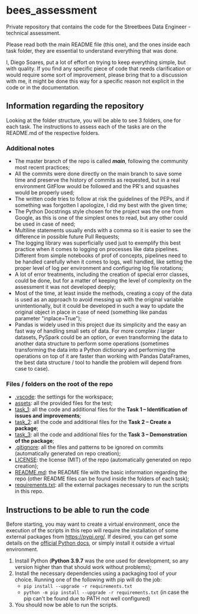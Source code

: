 # bees_assessment

Private repository that contains the code for the Streetbees Data Engineer - technical assessment.

Please read both the main README file (this one), and the ones inside each task folder, they are essential to understand everything that was done.

I, Diego Soares, put a lot of effort on trying to keep everything simple, but with quality. If you find any specific piece of code that needs clarification or would require some sort of improvement, please bring that to a discussion with me, it might be done this way for a specific reason not explicit in the code or in the documentation.

## Information regarding the repository

Looking at the folder structure, you will be able to see 3 folders, one for each task.
The instructions to assess each of the tasks are on the README.md of the respective folders.

### Additional notes

- The master branch of the repo is called ***main***, following the community most recent practices;
- All the commits were done directly on the main branch to save some time and preserve the history of commits as requested, but in a real environment GitFlow would be followed and the PR's and squashes would be properly used;
- The written code tries to follow at risk the guidelines of the PEPs, and if something was forgotten I apologize, I did my best with the given time;
- The Python Docstrings style chosen for the project was the one from Google, as this is one of the simplest ones to read, but any other could be used in case of need;
- Multiline statements usually ends with a comma so it is easier to see the difference in possible future Pull Requests;
- The logging library was superficially used just to exemplify this best practice when it comes to logging on processes like data pipelines. Different from simple notebooks of prof of concepts, pipelines need to be handled carefully when it comes to logs, well handled, like setting the proper level of log per environment and configuring log file rotations;
- A lot of error treatments, including the creation of special error classes, could be done, but for a matter of keeping the level of complexity on the assessment it was not developed deeply;
- Most of the time, at least inside the methods, creating a copy of the data is used as an approach to avoid messing up with the original variable unintentionally, but it could be developed in such a way to update the original object in place in case of need (something like pandas parameter "inplace=True");
- Pandas is widely used in this project due its simplicity and the easy an fast way of handling small sets of data. For more complex / larger datasets, PySpark could be an option, or even transforming the data to another data structure to perform some operations (sometimes transforming the data into a Python dictionary and performing the operations on top of it are faster than working with Pandas DataFrames, the best data structure / tool to handle the problem will depend from case to case).

### Files / folders on the root of the repo

- [.vscode](.vscode): the settings for the workspace;
- [assets](assets): all the provided files for the test;
- [task_1](task_1): all the code and additional files for the **Task 1 – Identification of issues and improvements**;
- [task_2](task_2): all the code and additional files for the **Task 2 – Create a package**;
- [task_3](task_3): all the code and additional files for the **Task 3 – Demonstration of the package**;
- [.gitignore](.gitignore): all the files and patterns to be ignored on commits (automatically generated on repo creation);
- [LICENSE](LICENSE): the license (MIT) of the repo (automatically generated on repo creation);
- [README.md](README.md): the README file with the basic information regarding the repo (other README files can be found inside the folders of each task);
- [requirements.txt](requirements.txt): all the external packages necessary to run the scripts in this repo.

## Instructions to be able to run the code

Before starting, you may want to create a virtual environment, once the execution of the scripts in this repo will require the installation of some external packages from <https://pypi.org/>. If desired, you can get some details on the [official Python docs](https://docs.python.org/3/library/venv.html), or simply install it outside a virtual environment.

1. Install Python (**Python 3.9.7** was the one used for development, so any version higher than that should work without problems);
2. Install the necessary dependencies using a packaging tool of your choice. Running one of the following with pip will do the job:
     - `pip install --upgrade -r requirements.txt`
     - `python -m pip install --upgrade -r requirements.txt` (in case the pip can't be found due to PATH not well configured)
3. You should now be able to run the scripts.
